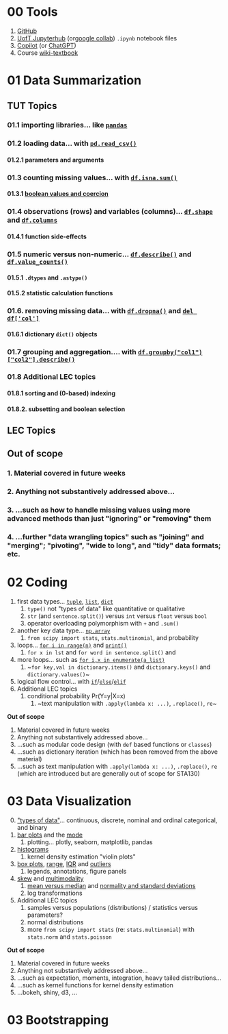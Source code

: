 # 00 Tools

1. [GitHub](https://github.com/pointOfive/STA130_ChatGPT/blob/main/README.md)
2. [UofT Jupyterhub](https://datatools.utoronto.ca) (or[google collab](https://colab.research.google.com/)) `.ipynb` notebook files
3. [Copilot](https://copilot.microsoft.com/) (or [ChatGPT](https://chat.openai.com/))
4. Course [wiki-textbook](https://github.com/pointOfive/STA130_ChatGPT/wiki/)

# 01 Data Summarization
## TUT Topics

### 01.1 importing libraries... like [`pandas`](01.1)
### 01.2 loading data... with [`pd.read_csv()`](01.2)
#### 01.2.1 parameters and arguments 
### 01.3 counting missing values... with [`df.isna.sum()`](01.3)
#### 01.3.1 [boolean values and coercion](01.3)
### 01.4 observations (rows) and variables (columns)... [`df.shape`](01.5) and [`df.columns`](01.5)
#### 01.4.1 function side-effects 
### 01.5 numeric versus non-numeric... [`df.describe()`](01.4) and [`df.value_counts()`](01.4)
#### 01.5.1 `.dtypes` and `.astype()` 
#### 01.5.2 statistic calculation functions
### 01.6. removing missing data... with [`df.dropna()`](01.6) and [`del df['col']`](01.6)
#### 01.6.1 dictionary `dict()` objects
### 01.7 grouping and aggregation.... with [`df.groupby("col1")["col2"].describe()`](01.7)
### 01.8 Additional LEC topics
#### 01.8.1 sorting and (0-based) indexing
#### 01.8.2. subsetting and boolean selection

## LEC Topics

## Out of scope
### 1. Material covered in future weeks
### 2. Anything not substantively addressed above...
### 3. ...such as how to handle missing values using more advanced methods than just "ignoring" or "removing" them
### 4. ...further "data wrangling topics" such as "joining" and "merging"; "pivoting", "wide to long", and "tidy" data formats; etc.

# 02 Coding

1. first data types... [`tuple`](02.1), [`list`](02.1), [`dict`](02.1)
    1. `type()` not "types of data" like quantitative or qualitative
    2. `str` (and `sentence.split()`) versus `int` versus `float` versus `bool`
    3. operator overloading polymorphism with `+` and `.sum()`
2. another key data type... [`np.array`](02.2)
    1. `from scipy import stats`, `stats.multinomial`, and probability
3. loops... [`for i in range(n)`](02.3) and [`print()`](02.3)
    1. `for x in lst` and `for word in sentence.split()` and 
4. more loops... such as [`for i,x in enumerate(a_list)`](02.4)
    1. ~`for key,val in dictionary.items()` and `dictionary.keys()` and `dictionary.values()`~
5. logical flow control... with [`if`](02.5)/[`else`](02.5)/[`elif`](02.5)
6. Additional LEC topics
    1. conditional probability Pr(Y=y|X=x)
        1. ~text manipulation with `.apply(lambda x: ...)`, `.replace()`, `re`~

**Out of scope**
1. Material covered in future weeks
2. Anything not substantively addressed above...
3. ...such as modular code design (with `def` based functions or `classes`)
4. ...such as dictionary iteration (which has been removed from the above material)
5. ...such as text manipulation with `.apply(lambda x: ...)`, `.replace()`, `re` (which are introduced but are generally out of scope for STA130)

# 03 Data Visualization

0. ["types of data"](03.0)... continuous, discrete, nominal and ordinal categorical, and binary
1. [bar plots](03.1) and the [mode](03.1)
    1. plotting... plotly, seaborn, matplotlib, pandas
2. [histograms](03.2)
    1. kernel density estimation "violin plots" 
3. [box plots](03.3), [range](03.3), [IQR](03.3) and [outliers](03.3)
    1. legends, annotations, figure panels
4. [skew](03.4) and [multimodality](03.4) 
    1. [mean versus median](03.4) and [normality and standard deviations](03.4)
    2. log transformations
5. Additional LEC topics
    1. samples versus populations (distributions) / statistics versus parameters?
    2. normal distributions
    3. more `from scipy import stats` (re: `stats.multinomial`) with `stats.norm` and `stats.poisson`

**Out of scope**
1. Material covered in future weeks
2. Anything not substantively addressed above...
3. ...such as expectation, moments, integration, heavy tailed distributions...
4. ...such as kernel functions for kernel density estimation
5. ...bokeh, shiny, d3, ...

# 03 Bootstrapping

